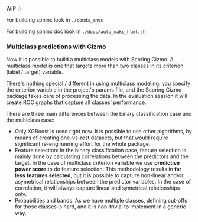 WIP :)

For building sphinx look in ``./conda_envs``

For building sphinx doc look in ``./docs/auto_make_html.sh``

### Multiclass predictions with Gizmo

Now it is possible to build a multiclass models with Scoring Gizmo.
A multiclass model is one that targets more than two classes in its criterion (label / target) variable.

There's nothing special / different in using multiclass modeling: you specify the criterion variable in the project's params file, and the Scoring Gizmo package takes care of processing the data.
In the evaluation session it will create ROC graphs that capture all classes' performance.


There are three main differences between the binary classification case and the multiclass case:
- Only XGBoost is used right now. It is possible to use other algorithms, by means of creating one-vs-rest datasets, but that would require significant re-engineering effort for the whole package.
- Feature selection: In the binary classification case, feature selection is mainly done by calculating correlations between the predictors and the target. In the case of multiclass criterion variable we use **predictive power score**  to do feature selection. This methodology results in **far less features selected**, but it is possible to capture non-linear and/or asymetrical relationships between the predictor variables. In the case of correlation, it will always capture linear and symetrical relationships only.
- Probabilities and bands. As we have multiple classes, defining cut-offs for those classes is hard, and it is non-trivial to implement in a generic way.